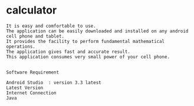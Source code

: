 # calculator

    It is easy and comfortable to use.
    The application can be easily downloaded and installed on any android cell phone and tablet.
    It provides the facility to perform fundamental mathematical operations.
    The application gives fast and accurate result.
    This application consumes very small power of your cell phone.
    
    
    Software Requirement

    Android Studio  : version 3.3 latest
    Latest Version
    Internet Connection
    Java
    

